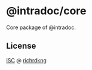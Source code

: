 # @intradoc/core

Core package of @intradoc.

## License

[ISC][url-license] @ [richrdkng][url-website]

<!--- References =========================================================== -->

<!--- URLs -->
[url-website]: https://www.richrdkng.com
[url-license]: https://github.com/intradoc/intradoc/blob/master/LICENSE.md

